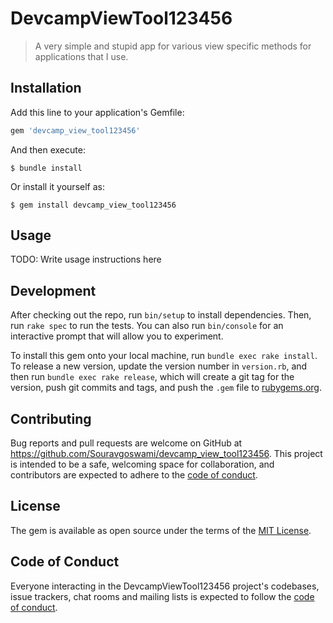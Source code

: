 # DevcampViewTool123456

> A very simple and stupid app for various view specific methods for applications that I use.

## Installation

Add this line to your application's Gemfile:

```ruby
gem 'devcamp_view_tool123456'
```

And then execute:

    $ bundle install

Or install it yourself as:

    $ gem install devcamp_view_tool123456

## Usage

TODO: Write usage instructions here

## Development

After checking out the repo, run `bin/setup` to install dependencies. Then, run `rake spec` to run the tests. You can also run `bin/console` for an interactive prompt that will allow you to experiment.

To install this gem onto your local machine, run `bundle exec rake install`. To release a new version, update the version number in `version.rb`, and then run `bundle exec rake release`, which will create a git tag for the version, push git commits and tags, and push the `.gem` file to [rubygems.org](https://rubygems.org).

## Contributing

Bug reports and pull requests are welcome on GitHub at https://github.com/Souravgoswami/devcamp_view_tool123456. This project is intended to be a safe, welcoming space for collaboration, and contributors are expected to adhere to the [code of conduct](https://github.com/Souravgoswami/devcamp_view_tool123456/blob/master/CODE_OF_CONDUCT.md).


## License

The gem is available as open source under the terms of the [MIT License](https://opensource.org/licenses/MIT).

## Code of Conduct

Everyone interacting in the DevcampViewTool123456 project's codebases, issue trackers, chat rooms and mailing lists is expected to follow the [code of conduct](https://github.com/Souravgoswami/devcamp_view_tool123456/blob/master/CODE_OF_CONDUCT.md).
